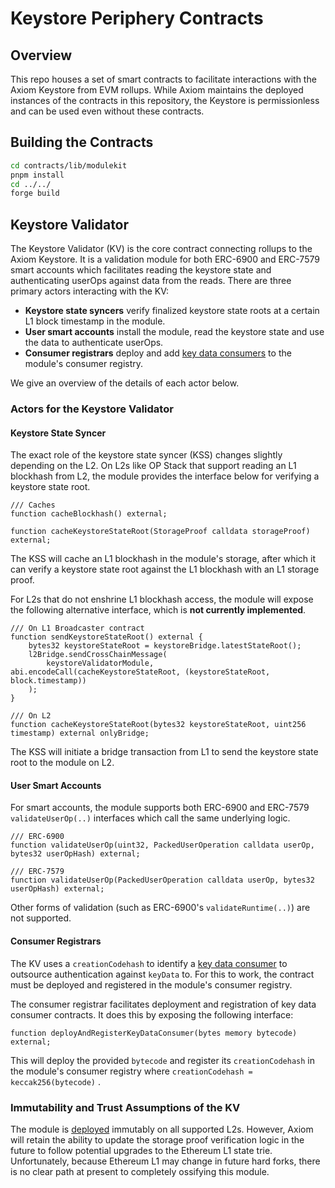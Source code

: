 # Keystore Periphery Contracts

## Overview

This repo houses a set of smart contracts to facilitate interactions with the Axiom Keystore from EVM rollups. While Axiom maintains the deployed instances of the contracts in this repository, the Keystore is permissionless and can be used even without these contracts.

## Building the Contracts

```bash
cd contracts/lib/modulekit
pnpm install
cd ../../
forge build
```

## Keystore Validator

The Keystore Validator (KV) is the core contract connecting rollups to the Axiom Keystore. It is a validation module for both ERC-6900 and ERC-7579 smart accounts which facilitates reading the keystore state and authenticating userOps against data from the reads. There are three primary actors interacting with the KV:

- **Keystore state syncers** verify finalized keystore state roots at a certain L1 block timestamp in the module.
- **User smart accounts** install the module, read the keystore state and use the data to authenticate userOps.
- **Consumer registrars** deploy and add [key data consumers](https://keystore-docs.axiom.xyz/docs/creating-a-keystore-account-type/key-data-consumer) to the module's consumer registry.

We give an overview of the details of each actor below.

### Actors for the Keystore Validator

#### Keystore State Syncer

The exact role of the keystore state syncer (KSS) changes slightly depending on the L2. On L2s like OP Stack that support reading an L1 blockhash from L2, the module provides the interface below for verifying a keystore state root.

```solidity
/// Caches
function cacheBlockhash() external;

function cacheKeystoreStateRoot(StorageProof calldata storageProof) external;
```

The KSS will cache an L1 blockhash in the module's storage, after which it can verify a keystore state root against the L1 blockhash with an L1 storage proof.

For L2s that do not enshrine L1 blockhash access, the module will expose the following alternative interface, which is **not currently implemented**.

```solidity
/// On L1 Broadcaster contract
function sendKeystoreStateRoot() external {
    bytes32 keystoreStateRoot = keystoreBridge.latestStateRoot();
    l2Bridge.sendCrossChainMessage(
        keystoreValidatorModule, abi.encodeCall(cacheKeystoreStateRoot, (keystoreStateRoot, block.timestamp))
    );
}

/// On L2
function cacheKeystoreStateRoot(bytes32 keystoreStateRoot, uint256 timestamp) external onlyBridge;
```

The KSS will initiate a bridge transaction from L1 to send the keystore state root to the module on L2.

#### User Smart Accounts

For smart accounts, the module supports both ERC-6900 and ERC-7579 `validateUserOp(..)` interfaces which call the same underlying logic.

```solidity
/// ERC-6900
function validateUserOp(uint32, PackedUserOperation calldata userOp, bytes32 userOpHash) external;

/// ERC-7579
function validateUserOp(PackedUserOperation calldata userOp, bytes32 userOpHash) external;
```

Other forms of validation (such as ERC-6900's `validateRuntime(..)`) are not supported.

#### Consumer Registrars

The KV uses a `creationCodehash` to identify a [key data consumer](https://keystore-docs.axiom.xyz/docs/creating-a-keystore-account-type/key-data-consumer) to outsource authentication against `keyData` to. For this to work, the contract must be deployed and registered in the module's consumer registry.

The consumer registrar facilitates deployment and registration of key data consumer contracts. It does this by exposing the following interface:

```solidity
function deployAndRegisterKeyDataConsumer(bytes memory bytecode) external;
```

This will deploy the provided `bytecode` and register its `creationCodehash` in the module's consumer registry where `creationCodehash = keccak256(bytecode)` .

### Immutability and Trust Assumptions of the KV

The module is [deployed](https://keystore-docs.axiom.xyz/docs/developer-reference/contract-addresses) immutably on all supported L2s. However, Axiom will retain the ability to update the storage proof verification logic in the future to follow potential upgrades to the Ethereum L1 state trie. Unfortunately, because Ethereum L1 may change in future hard forks, there is no clear path at present to completely ossifying this module.
